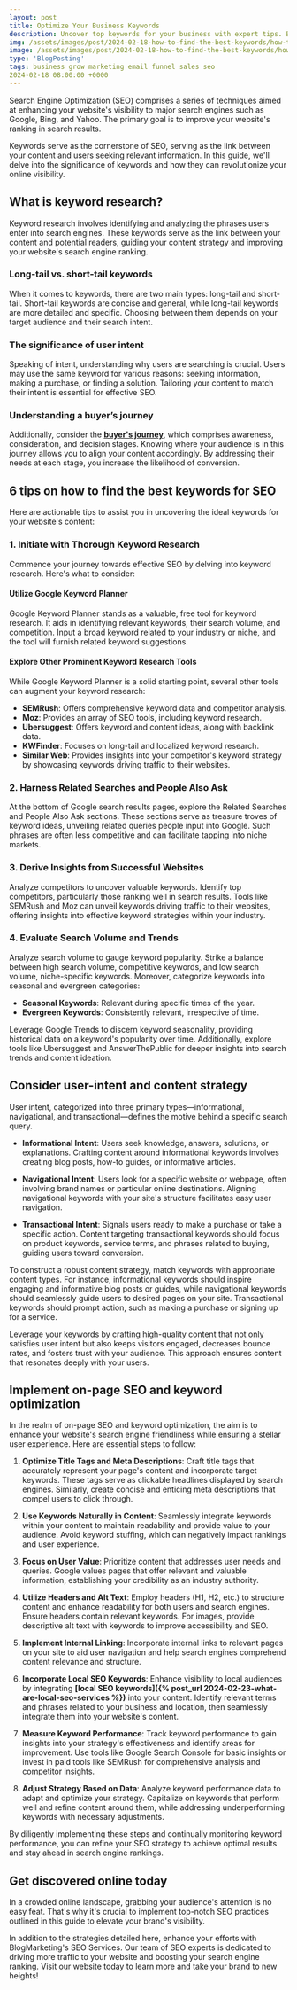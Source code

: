 ```yaml
---
layout: post
title: Optimize Your Business Keywords
description: Uncover top keywords for your business with expert tips. Boost online visibility by mastering strategic keyword research. Optimize content for SEO success.
img: /assets/images/post/2024-02-18-how-to-find-the-best-keywords/how-to-find-the-best-keywords.png
image: /assets/images/post/2024-02-18-how-to-find-the-best-keywords/how-to-find-the-best-keywords.png
type: 'BlogPosting'
tags: business grow marketing email funnel sales seo
2024-02-18 08:00:00 +0000
---
```


Search Engine Optimization (SEO) comprises a series of techniques aimed at enhancing your website's visibility to major search engines such as Google, Bing, and Yahoo. The primary goal is to improve your website's ranking in search results. 

Keywords serve as the cornerstone of SEO, serving as the link between your content and users seeking relevant information. In this guide, we'll delve into the significance of keywords and how they can revolutionize your online visibility.

## What is keyword research?  
Keyword research involves identifying and analyzing the phrases users enter into search engines. These keywords serve as the link between your content and potential readers, guiding your content strategy and improving your website's search engine ranking. 

### Long-tail vs. short-tail keywords 
When it comes to keywords, there are two main types: long-tail and short-tail. Short-tail keywords are concise and general, while long-tail keywords are more detailed and specific. Choosing between them depends on your target audience and their search intent.

### The significance of user intent 
Speaking of intent, understanding why users are searching is crucial. Users may use the same keyword for various reasons: seeking information, making a purchase, or finding a solution. Tailoring your content to match their intent is essential for effective SEO.

### Understanding a buyer’s journey 
Additionally, consider the **[buyer's journey](https://blog.hubspot.com/sales/what-is-the-buyers-journey#:~:text=Awareness%20Stage%3A%20The%20buyer%20becomes,provider%20to%20administer%20the%20solution.)**, which comprises awareness, consideration, and decision stages. Knowing where your audience is in this journey allows you to align your content accordingly. By addressing their needs at each stage, you increase the likelihood of conversion.

## 6 tips on how to find the best keywords for SEO 
Here are actionable tips to assist you in uncovering the ideal keywords for your website's content:

### 1. Initiate with Thorough Keyword Research
Commence your journey towards effective SEO by delving into keyword research. Here's what to consider:

#### Utilize Google Keyword Planner
Google Keyword Planner stands as a valuable, free tool for keyword research. It aids in identifying relevant keywords, their search volume, and competition. Input a broad keyword related to your industry or niche, and the tool will furnish related keyword suggestions.

#### Explore Other Prominent Keyword Research Tools
While Google Keyword Planner is a solid starting point, several other tools can augment your keyword research:

- **SEMRush**: Offers comprehensive keyword data and competitor analysis.
- **Moz**: Provides an array of SEO tools, including keyword research.
- **Ubersuggest**: Offers keyword and content ideas, along with backlink data.
- **KWFinder**: Focuses on long-tail and localized keyword research.
- **Similar Web**: Provides insights into your competitor's keyword strategy by showcasing keywords driving traffic to their websites.

### 2. Harness Related Searches and People Also Ask
At the bottom of Google search results pages, explore the Related Searches and People Also Ask sections. These sections serve as treasure troves of keyword ideas, unveiling related queries people input into Google. Such phrases are often less competitive and can facilitate tapping into niche markets.

### 3. Derive Insights from Successful Websites
Analyze competitors to uncover valuable keywords. Identify top competitors, particularly those ranking well in search results. Tools like SEMRush and Moz can unveil keywords driving traffic to their websites, offering insights into effective keyword strategies within your industry.

### 4. Evaluate Search Volume and Trends
Analyze search volume to gauge keyword popularity. Strike a balance between high search volume, competitive keywords, and low search volume, niche-specific keywords. Moreover, categorize keywords into seasonal and evergreen categories:

- **Seasonal Keywords**: Relevant during specific times of the year.
- **Evergreen Keywords**: Consistently relevant, irrespective of time.

Leverage Google Trends to discern keyword seasonality, providing historical data on a keyword's popularity over time. Additionally, explore tools like Ubersuggest and AnswerThePublic for deeper insights into search trends and content ideation.

## Consider user-intent and content strategy  
User intent, categorized into three primary types—informational, navigational, and transactional—defines the motive behind a specific search query.

- **Informational Intent**: Users seek knowledge, answers, solutions, or explanations. Crafting content around informational keywords involves creating blog posts, how-to guides, or informative articles.

- **Navigational Intent**: Users look for a specific website or webpage, often involving brand names or particular online destinations. Aligning navigational keywords with your site's structure facilitates easy user navigation.

- **Transactional Intent**: Signals users ready to make a purchase or take a specific action. Content targeting transactional keywords should focus on product keywords, service terms, and phrases related to buying, guiding users toward conversion.

To construct a robust content strategy, match keywords with appropriate content types. For instance, informational keywords should inspire engaging and informative blog posts or guides, while navigational keywords should seamlessly guide users to desired pages on your site. Transactional keywords should prompt action, such as making a purchase or signing up for a service.

Leverage your keywords by crafting high-quality content that not only satisfies user intent but also keeps visitors engaged, decreases bounce rates, and fosters trust with your audience. This approach ensures content that resonates deeply with your users.

## Implement on-page SEO and keyword optimization  
In the realm of on-page SEO and keyword optimization, the aim is to enhance your website's search engine friendliness while ensuring a stellar user experience. Here are essential steps to follow:

1. **Optimize Title Tags and Meta Descriptions**: Craft title tags that accurately represent your page's content and incorporate target keywords. These tags serve as clickable headlines displayed by search engines. Similarly, create concise and enticing meta descriptions that compel users to click through.

2. **Use Keywords Naturally in Content**: Seamlessly integrate keywords within your content to maintain readability and provide value to your audience. Avoid keyword stuffing, which can negatively impact rankings and user experience.

3. **Focus on User Value**: Prioritize content that addresses user needs and queries. Google values pages that offer relevant and valuable information, establishing your credibility as an industry authority.

4. **Utilize Headers and Alt Text**: Employ headers (H1, H2, etc.) to structure content and enhance readability for both users and search engines. Ensure headers contain relevant keywords. For images, provide descriptive alt text with keywords to improve accessibility and SEO.

5. **Implement Internal Linking**: Incorporate internal links to relevant pages on your site to aid user navigation and help search engines comprehend content relevance and structure.

6. **Incorporate Local SEO Keywords**: Enhance visibility to local audiences by integrating **[local SEO keywords]({% post_url 2024-02-23-what-are-local-seo-services %})** into your content. Identify relevant terms and phrases related to your business and location, then seamlessly integrate them into your website's content.

7. **Measure Keyword Performance**: Track keyword performance to gain insights into your strategy's effectiveness and identify areas for improvement. Use tools like Google Search Console for basic insights or invest in paid tools like SEMRush for comprehensive analysis and competitor insights.

8. **Adjust Strategy Based on Data**: Analyze keyword performance data to adapt and optimize your strategy. Capitalize on keywords that perform well and refine content around them, while addressing underperforming keywords with necessary adjustments.

By diligently implementing these steps and continually monitoring keyword performance, you can refine your SEO strategy to achieve optimal results and stay ahead in search engine rankings.

## Get discovered online today 
In a crowded online landscape, grabbing your audience's attention is no easy feat. That's why it's crucial to implement top-notch SEO practices outlined in this guide to elevate your brand's visibility. 

In addition to the strategies detailed here, enhance your efforts with BlogMarketing's SEO Services. Our team of SEO experts is dedicated to driving more traffic to your website and boosting your search engine ranking. Visit our website today to learn more and take your brand to new heights!